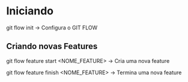 # Iniciando
git flow init -> Configura o GIT FLOW

 ## Criando novas Features
git flow feature start <NOME_FEATURE> -> Cria uma nova feature

git flow feature finish <NOME_FEATURE> -> Termina uma nova feature